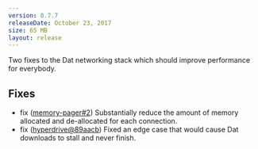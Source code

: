 ```yaml
---
version: 0.7.7
releaseDate: October 23, 2017
size: 65 MB
layout: release
---
```


Two fixes to the Dat networking stack which should improve performance for everybody.

<h2>Fixes</h2>

 - <span class="tag updated">fix</span> ([memory-pager#2](https://github.com/mafintosh/memory-pager/pull/2)) Substantially reduce the amount of memory allocated and de-allocated for each connection.
 - <span class="tag updated">fix</span> ([hyperdrive@89aacb](https://github.com/mafintosh/hyperdrive/commit/89aacb10ebbf66ebdb4adf54a0a5cf31d7f9d0a0)) Fixed an edge case that would cause Dat downloads to stall and never finish.